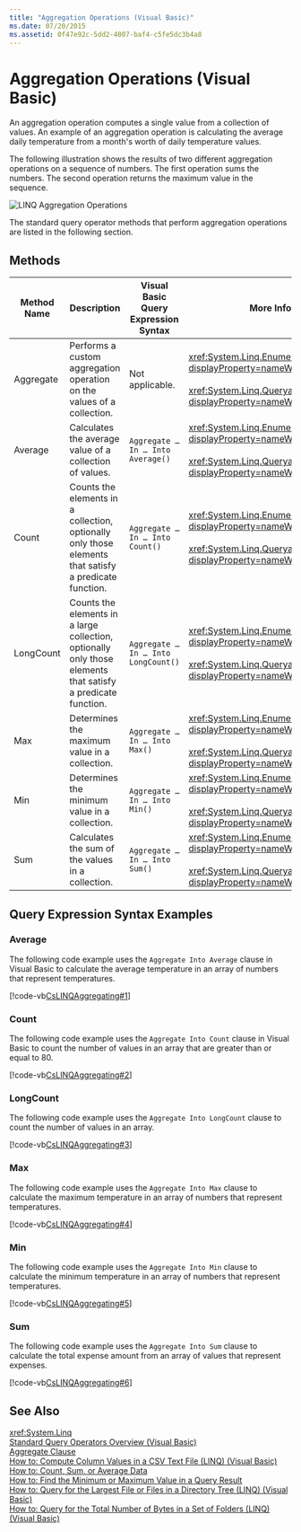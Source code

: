 ```yaml
---
title: "Aggregation Operations (Visual Basic)"
ms.date: 07/20/2015
ms.assetid: 0f47e92c-5dd2-4007-baf4-c5fe5dc3b4a8
---
```

# Aggregation Operations (Visual Basic)
An aggregation operation computes a single value from a collection of values. An example of an aggregation operation is calculating the average daily temperature from a month's worth of daily temperature values.  

 The following illustration shows the results of two different aggregation operations on a sequence of numbers. The first operation sums the numbers. The second operation returns the maximum value in the sequence.  

 ![LINQ Aggregation Operations](../../../../csharp/programming-guide/concepts/linq/media/linq_aggregation.png "LINQ_Aggregation")  

 The standard query operator methods that perform aggregation operations are listed in the following section.  

## Methods  


|Method Name|Description|Visual Basic Query Expression Syntax|More Information|  
|-----------------|-----------------|------------------------------------------|----------------------|  
|Aggregate|Performs a custom aggregation operation on the values of a collection.|Not applicable.|<xref:System.Linq.Enumerable.Aggregate%2A?displayProperty=nameWithType><br /><br /> <xref:System.Linq.Queryable.Aggregate%2A?displayProperty=nameWithType>|  
|Average|Calculates the average value of a collection of values.|`Aggregate … In … Into Average()`|<xref:System.Linq.Enumerable.Average%2A?displayProperty=nameWithType><br /><br /> <xref:System.Linq.Queryable.Average%2A?displayProperty=nameWithType>|  
|Count|Counts the elements in a collection, optionally only those elements that satisfy a predicate function.|`Aggregate … In … Into Count()`|<xref:System.Linq.Enumerable.Count%2A?displayProperty=nameWithType><br /><br /> <xref:System.Linq.Queryable.Count%2A?displayProperty=nameWithType>|  
|LongCount|Counts the elements in a large collection, optionally only those elements that satisfy a predicate function.|`Aggregate … In … Into LongCount()`|<xref:System.Linq.Enumerable.LongCount%2A?displayProperty=nameWithType><br /><br /> <xref:System.Linq.Queryable.LongCount%2A?displayProperty=nameWithType>|  
|Max|Determines the maximum value in a collection.|`Aggregate … In … Into Max()`|<xref:System.Linq.Enumerable.Max%2A?displayProperty=nameWithType><br /><br /> <xref:System.Linq.Queryable.Max%2A?displayProperty=nameWithType>|  
|Min|Determines the minimum value in a collection.|`Aggregate … In … Into Min()`|<xref:System.Linq.Enumerable.Min%2A?displayProperty=nameWithType><br /><br /> <xref:System.Linq.Queryable.Min%2A?displayProperty=nameWithType>|  
|Sum|Calculates the sum of the values in a collection.|`Aggregate … In … Into Sum()`|<xref:System.Linq.Enumerable.Sum%2A?displayProperty=nameWithType><br /><br /> <xref:System.Linq.Queryable.Sum%2A?displayProperty=nameWithType>|  

## Query Expression Syntax Examples  

### Average  
 The following code example uses the `Aggregate Into Average` clause in Visual Basic to calculate the average temperature in an array of numbers that represent temperatures.  

 [!code-vb[CsLINQAggregating#1](../../../../visual-basic/programming-guide/concepts/linq/codesnippet/VisualBasic/aggregation-operations_1.vb)]  

### Count  
 The following code example uses the `Aggregate Into Count` clause in Visual Basic to count the number of values in an array that are greater than or equal to 80.  

 [!code-vb[CsLINQAggregating#2](../../../../visual-basic/programming-guide/concepts/linq/codesnippet/VisualBasic/aggregation-operations_2.vb)]  

### LongCount  
 The following code example uses the `Aggregate Into LongCount` clause to count the number of values in an array.  

 [!code-vb[CsLINQAggregating#3](../../../../visual-basic/programming-guide/concepts/linq/codesnippet/VisualBasic/aggregation-operations_3.vb)]  

### Max  
 The following code example uses the `Aggregate Into Max` clause  to calculate the maximum temperature in an array of numbers that represent temperatures.  

 [!code-vb[CsLINQAggregating#4](../../../../visual-basic/programming-guide/concepts/linq/codesnippet/VisualBasic/aggregation-operations_4.vb)]  

### Min  
 The following code example uses the `Aggregate Into Min` clause  to calculate the minimum temperature in an array of numbers that represent temperatures.  

 [!code-vb[CsLINQAggregating#5](../../../../visual-basic/programming-guide/concepts/linq/codesnippet/VisualBasic/aggregation-operations_5.vb)]  

### Sum  
 The following code example uses the `Aggregate Into Sum` clause  to calculate the total expense amount from an array of values that represent expenses.  

 [!code-vb[CsLINQAggregating#6](../../../../visual-basic/programming-guide/concepts/linq/codesnippet/VisualBasic/aggregation-operations_6.vb)]  

## See Also  
 <xref:System.Linq>  
 [Standard Query Operators Overview (Visual Basic)](../../../../visual-basic/programming-guide/concepts/linq/standard-query-operators-overview.md)  
 [Aggregate Clause](../../../../visual-basic/language-reference/queries/aggregate-clause.md)  
 [How to: Compute Column Values in a CSV Text File (LINQ) (Visual Basic)](../../../../visual-basic/programming-guide/concepts/linq/how-to-compute-column-values-in-a-csv-text-file-linq.md)  
 [How to: Count, Sum, or Average Data](../../../../visual-basic/programming-guide/language-features/linq/how-to-count-sum-or-average-data-by-using-linq.md)  
 [How to: Find the Minimum or Maximum Value in a Query Result](../../../../visual-basic/programming-guide/language-features/linq/how-to-find-the-minimum-or-maximum-value-in-a-query-result.md)  
 [How to: Query for the Largest File or Files in a Directory Tree (LINQ) (Visual Basic)](../../../../visual-basic/programming-guide/concepts/linq/how-to-query-for-the-largest-file-or-files-in-a-directory-tree.md)  
 [How to: Query for the Total Number of Bytes in a Set of Folders (LINQ) (Visual Basic)](../../../../visual-basic/programming-guide/concepts/linq/how-to-query-for-the-total-number-of-bytes-in-a-set-of-folders.md)
